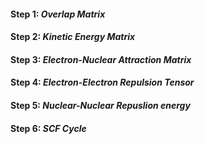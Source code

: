 #### Step 1: *Overlap Matrix*
#### Step 2: *Kinetic Energy Matrix*
#### Step 3: *Electron-Nuclear Attraction Matrix*
#### Step 4: *Electron-Electron Repulsion Tensor*
#### Step 5: *Nuclear-Nuclear Repuslion energy*
#### Step 6: *SCF Cycle*
